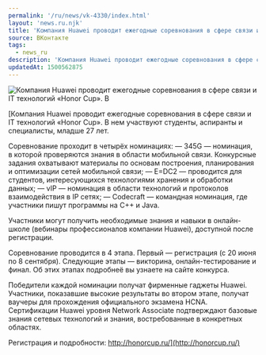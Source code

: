 ```yaml
---
permalink: '/ru/news/vk-4330/index.html'
layout: 'news.ru.njk'
title: 'Компания Huawei проводит ежегодные соревнования в сфере связи и IT технологий «Honor Cup».'
source: ВКонтакте
tags:
  - news_ru
description: 'Компания Huawei проводит ежегодные соревнования в сфере связи и IT технологий «Honor Cup»'
updatedAt: 1500562875
---
```

![Компания Huawei проводит ежегодные соревнования в сфере связи и IT технологий «Honor Cup». В](https://sun9-41.userapi.com/c639517/v639517102/32455/VwwhefLNtrc.jpg)

[Компания Huawei проводит ежегодные соревнования в сфере связи и IT технологий «Honor Cup». В нем участвуют студенты, аспиранты и специалисты, младше 27 лет.

Соревнование проходит в четырёх номинациях:
— 345G — номинация, в которой проверяются знания в области мобильной связи. Конкурсные задания охватывают материалы по основам построения, планирования и оптимизации сетей мобильной связи;
— E=DC2 — проводится для студентов, интересующихся технологиями хранения и обработки данных;
— vIP — номинация в области технологий и протоколов взаимодействия в IP сетях;
— Codecraft — командная номинация, где участники пишут программы на С++ и Java.

Участники могут получить необходимые знания и навыки в онлайн-школе (вебинары профессионалов компании Huawei), доступной после регистрации.

Соревнование проводится в 4 этапа. Первый — регистрация (с 20 июня по 8 сентября). Следующие этапы — викторина, онлайн-тестирование и финал. Об этих этапах подробнеё вы узнаете на сайте конкурса.

Победители каждой номинации получат фирменные гаджеты Huawei. Участники, показавшие высокие результаты во втором этапе, получат ваучеры для прохождения официального экзамена HCNA. Сертификации Huawei уровня Network Associate подтверждают базовые знания сетевых технологий и знания, востребованные в конкретных областях.

Регистрация и подробности: http://honorcup.ru/](http://honorcup.ru/)
